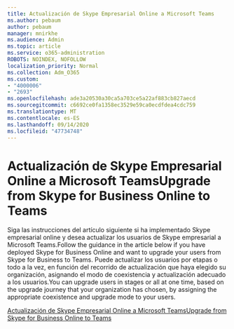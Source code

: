 ```yaml
---
title: Actualización de Skype Empresarial Online a Microsoft Teams
ms.author: pebaum
author: pebaum
manager: mnirkhe
ms.audience: Admin
ms.topic: article
ms.service: o365-administration
ROBOTS: NOINDEX, NOFOLLOW
localization_priority: Normal
ms.collection: Adm_O365
ms.custom:
- "4000006"
- "2693"
ms.openlocfilehash: ade3a20530a30ca5a703ce5a22af883cb827aecd
ms.sourcegitcommit: c6692ce0fa1358ec3529e59ca0ecdfdea4cdc759
ms.translationtype: MT
ms.contentlocale: es-ES
ms.lasthandoff: 09/14/2020
ms.locfileid: "47734748"
---
```

# <a name="upgrade-from-skype-for-business-online-to-teams"></a><span data-ttu-id="45465-102">Actualización de Skype Empresarial Online a Microsoft Teams</span><span class="sxs-lookup"><span data-stu-id="45465-102">Upgrade from Skype for Business Online to Teams</span></span>  

<span data-ttu-id="45465-103">Siga las instrucciones del artículo siguiente si ha implementado Skype empresarial online y desea actualizar los usuarios de Skype empresarial a Microsoft Teams.</span><span class="sxs-lookup"><span data-stu-id="45465-103">Follow the guidance in the article below if you have deployed Skype for Business Online and want to upgrade your users from Skype for Business to Teams.</span></span> <span data-ttu-id="45465-104">Puede actualizar los usuarios por etapas o todo a la vez, en función del recorrido de actualización que haya elegido su organización, asignando el modo de coexistencia y actualización adecuado a los usuarios.</span><span class="sxs-lookup"><span data-stu-id="45465-104">You can upgrade users in stages or all at one time, based on the upgrade journey that your organization has chosen, by assigning the appropriate coexistence and upgrade mode to your users.</span></span>

[<span data-ttu-id="45465-105">Actualización de Skype Empresarial Online a Microsoft Teams</span><span class="sxs-lookup"><span data-stu-id="45465-105">Upgrade from Skype for Business Online to Teams</span></span>](https://docs.microsoft.com/MicrosoftTeams/upgrade-to-teams-execute-skypeforbusinessonline) 